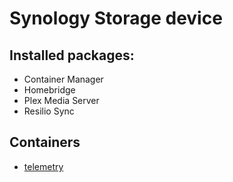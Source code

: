 # Synology Storage device

## Installed packages:

* Container Manager
* Homebridge
* Plex Media Server
* Resilio Sync

## Containers

* [telemetry](./telemetry)

